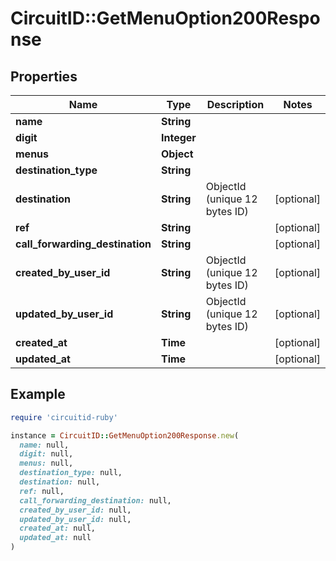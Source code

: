 # CircuitID::GetMenuOption200Response

## Properties

| Name | Type | Description | Notes |
| ---- | ---- | ----------- | ----- |
| **name** | **String** |  |  |
| **digit** | **Integer** |  |  |
| **menus** | **Object** |  |  |
| **destination_type** | **String** |  |  |
| **destination** | **String** | ObjectId (unique 12 bytes ID) | [optional] |
| **ref** | **String** |  | [optional] |
| **call_forwarding_destination** | **String** |  | [optional] |
| **created_by_user_id** | **String** | ObjectId (unique 12 bytes ID) | [optional] |
| **updated_by_user_id** | **String** | ObjectId (unique 12 bytes ID) | [optional] |
| **created_at** | **Time** |  | [optional] |
| **updated_at** | **Time** |  | [optional] |

## Example

```ruby
require 'circuitid-ruby'

instance = CircuitID::GetMenuOption200Response.new(
  name: null,
  digit: null,
  menus: null,
  destination_type: null,
  destination: null,
  ref: null,
  call_forwarding_destination: null,
  created_by_user_id: null,
  updated_by_user_id: null,
  created_at: null,
  updated_at: null
)
```

